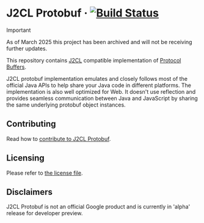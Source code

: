 # J2CL Protobuf  &middot; [![Build Status](https://github.com/google/j2cl-protobuf/actions/workflows/ci.yaml/badge.svg)](https://github.com/google/j2cl-protobuf/actions/workflows/ci.yaml)

> [!IMPORTANT]
> As of March 2025 this project has been archived and will not be receiving
> further updates.

This repository contains [J2CL](http://j2cl.io) compatible implementation of
[Protocol Buffers](https://developers.google.com/protocol-buffers).

J2CL protobuf implementation emulates and closely follows most of the official
Java APIs to help share your Java code in different platforms.
The implementation is also well optimized for Web. It doesn't use reflection and
provides seamless communication between Java and JavaScript by sharing the same
underlying protobuf object instances.


Contributing
------------
Read how to [contribute to J2CL Protobuf](CONTRIBUTING.md).

Licensing
---------
Please refer to [the license file](LICENSE).

Disclaimers
-----------
J2CL Protobuf is not an official Google product and is currently in 'alpha'
release for developer preview.
